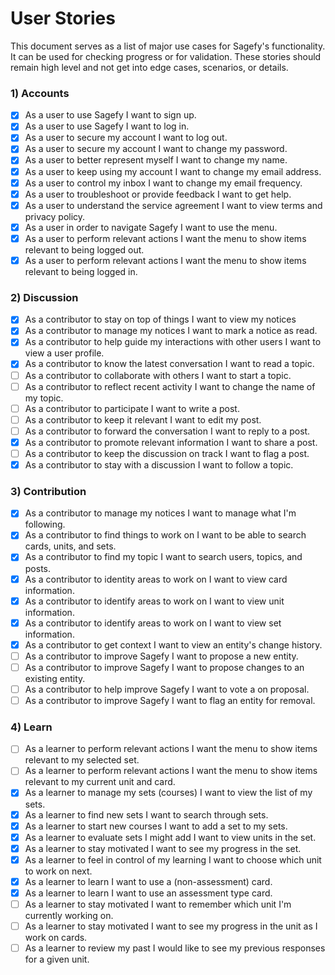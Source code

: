 User Stories
============

This document serves as a list of major use cases for Sagefy's functionality. It can be used for checking progress or for validation. These stories should remain high level and not get into edge cases, scenarios, or details.

### 1) Accounts

- [x] As a user to use Sagefy I want to sign up.
- [x] As a user to use Sagefy I want to log in.
- [x] As a user to secure my account I want to log out.
- [x] As a user to secure my account I want to change my password.
- [x] As a user to better represent myself I want to change my name.
- [x] As a user to keep using my account I want to change my email address.
- [x] As a user to control my inbox I want to change my email frequency.
- [x] As a user to troubleshoot or provide feedback I want to get help.
- [x] As a user to understand the service agreement I want to view terms and privacy policy.
- [x] As a user in order to navigate Sagefy I want to use the menu.
- [x] As a user to perform relevant actions I want the menu to show items relevant to being logged out.
- [x] As a user to perform relevant actions I want the menu to show items relevant to being logged in.

### 2) Discussion

- [x] As a contributor to stay on top of things I want to view my notices
- [x] As a contributor to manage my notices I want to mark a notice as read.
- [x] As a contributor to help guide my interactions with other users I want to view a user profile.
- [x] As a contributor to know the latest conversation I want to read a topic.
- [ ] As a contributor to collaborate with others I want to start a topic.
- [ ] As a contributor to reflect recent activity I want to change the name of my topic.
- [ ] As a contributor to participate I want to write a post.
- [ ] As a contributor to keep it relevant I want to edit my post.
- [ ] As a contributor to forward the conversation I want to reply to a post.
- [x] As a contributor to promote relevant information I want to share a post.
- [ ] As a contributor to keep the discussion on track I want to flag a post.
- [x] As a contributor to stay with a discussion I want to follow a topic.

### 3) Contribution

- [x] As a contributor to manage my notices I want to manage what I'm following.
- [x] As a contributor to find things to work on I want to be able to search cards, units, and sets.
- [x] As a contributor to find my topic I want to search users, topics, and posts.
- [x] As a contributor to identity areas to work on I want to view card information.
- [x] As a contributor to identify areas to work on I want to view unit information.
- [x] As a contributor to identify areas to work on I want to view set information.
- [x] As a contributor to get context I want to view an entity's change history.
- [ ] As a contributor to improve Sagefy I want to propose a new entity.
- [ ] As a contributor to improve Sagefy I want to propose changes to an existing entity.
- [ ] As a contributor to help improve Sagefy I want to vote a on proposal.
- [ ] As a contributor to improve Sagefy I want to flag an entity for removal.

### 4) Learn

- [ ] As a learner to perform relevant actions I want the menu to show items relevant to my selected set.
- [ ] As a learner to perform relevant actions I want the menu to show items relevant to my current unit and card.
- [x] As a learner to manage my sets (courses) I want to view the list of my sets.
- [x] As a learner to find new sets I want to search through sets.
- [x] As a learner to start new courses I want to add a set to my sets.
- [x] As a learner to evaluate sets I might add I want to view units in the set.
- [x] As a learner to stay motivated I want to see my progress in the set.
- [x] As a learner to feel in control of my learning I want to choose which unit to work on next.
- [x] As a learner to learn I want to use a (non-assessment) card.
- [x] As a learner to learn I want to use an assessment type card.
- [ ] As a learner to stay motivated I want to remember which unit I'm currently working on.
- [ ] As a learner to stay motivated I want to see my progress in the unit as I work on cards.
- [ ] As a learner to review my past I would like to see my previous responses for a given unit.
